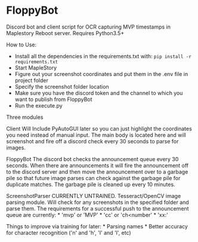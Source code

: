 # FloppyBot
Discord bot and client script for OCR capturing MVP timestamps in Maplestory Reboot server. Requires Python3.5+

How to Use:
  * Install all the dependencies in the requirements.txt with: `pip install -r requirements.txt`
  * Start MapleStory
  * Figure out your screenshot coordinates and put them in the .env file in project folder
  * Specify the screenshot folder location
  * Make sure you have the discord token and the channel to which you want to publish from FloppyBot
  * Run the execute.py

Three modules

Client
  Will Include PyAutoGUI later so you can just highlight the coordinates you need instead of manual input.
  The main body is located here and will screenshot and fire off a discord check every 30 seconds to parse for images.

FloppyBot
  The discord bot checks the announcement queue every 30 seconds. When there are announcements it will fire
  the announcement off to the discord server and then move the announcement over to a garbage pile so that
  future image parses can check against the garbage pile for duplicate matches. The garbage pile is cleaned
  up every 10 minutes.

ScreenshotParser
  CURRENTLY UNTRAINED. Tesseract/OpenCV image parsing module. Will check for any screenshots in the specified
  folder and parse them. The requirements for a successful push to the announcement queue are currently:
    * 'mvp' or 'MVP'
    * 'cc<number>' or 'ch<number'
    * 'xx:<number>'
  
  Things to improve via training for later:
    * Parsing names
    * Better accuracy for character recognition ('n' and 'h', 'I' and 'l', etc)

